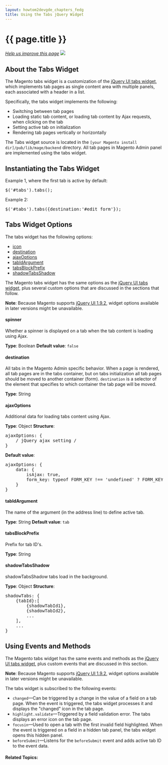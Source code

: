 ```yaml
---
layout: howtom2devgde_chapters_fedg
title: Using the Tabs jQuery Widget
---
```

 
<h1 id="fedg_using-ui-lib">{{ page.title }}</h1>

<p><a href="{{ site.githuburl }}guides/m2fedg/v1.0.0.0/javascript/jquery-plugin-tabs.md" target="_blank"><em>Help us improve this page</em></a>&nbsp;<img src="{{ site.baseurl }}common/images/newWindow.gif"/></p>

<h2 id="fedg_tabs-widget_overview">About the Tabs Widget</h2>

The Magento tabs widget is a customization of the <a href="http://api.jqueryui.com/tabs/" target="_blank">jQuery UI tabs widget</a>, which implements tab pages as single content area with multiple panels, each associated with a header in a list. 

Specifically, the tabs widget implements the following:

*	Switching between tab pages
*	Loading static tab content, or loading tab content by Ajax requests, when clicking on the tab
*	Setting active tab on initialization
*	Rendering tab pages vertically or horizontally

The Tabs widget source is located in the `[your Magento install dir]/pub/lib/mage/backend` directory. All tab pages in Magento Admin panel are implemented using the tabs widget.

<h2 id="fedg_tabs_init">Instantiating the Tabs Widget</h2>

Example 1, where the first tab is active by default:

<pre>$('#tabs').tabs();  </pre>
 
Example 2: 

<pre>$('#tabs').tabs({destination:'#edit_form'});  </pre>

<h2 id="fedg_tabs_options">Tabs Widget Options</h2>

The tabs widget has the following options:

*	<a href="#fedg_tabs_options-spinner">icon</a>
*	<a href="#fedg_tabs_options-destination">destination</a>
*	<a href="#fedg_tabs_options-ajaxOptions">ajaxOptions</a>
*	<a href="#fedg_tabs_options-tabIdArgument">tabIdArgument</a>
*	<a href="#fedg_tabs_options-tabsBlockPrefix">tabsBlockPrefix</a>
*	<a href="#fedg_tabs_options-shadowTabsShadow">shadowTabsShadow</a>

The Magento tabs widget has the same options as the <a href="http://api.jqueryui.com/tabs/" target="_blank">jQuery UI tabs widget</a>, plus several custom options that are discussed in the sections that follow.

**Note**: Because Magento supports <a href="http://blog.jqueryui.com/2012/11/jquery-ui-1-9-2/" target="_blank">jQuery UI 1.9.2</a>, widget options available in later versions might be unavailable.

<h4 id="fedg_tabs_options-spinner">spinner</h4>

Whether a spinner is displayed on a tab when the tab content is loading using Ajax. 

**Type**: Boolean 
**Default value**: `false`

<h4 id="fedg_tabs_options-destination">destination</h4>
 
All tabs in the Magento Admin specific behavior. When a page is rendered, all tab pages are in the tabs container, but on tabs initialization all tab pages should be moved to another container (form). `destination` is a selector of the element that specifies to which container the tab page will be moved. 

**Type**: String

<h4 id="fedg_tabs_options-ajaxOptions">ajaxOptions</h4>

Additional data for loading tabs content using Ajax. 

**Type**: Object 
**Structure**: 

<pre>ajaxOptions: { 
    / jQuery ajax setting / 
}</pre>

**Default value**: 

<pre>ajaxOptions: { 
    data: { 
        isAjax: true, 
        form_key: typeof FORM_KEY !== 'undefined' ? FORM_KEY : null 
    } 
}</pre>

<h4 id="fedg_tabs_options-tabIdArgument">tabIdArgument</h4>

The name of the argument (in the address line) to define active tab. 

**Type**: String 
**Default value**: `tab`

<h4 id="fedg_tabs_options-tabsBlockPrefix">tabsBlockPrefix</h4>

Prefix for tab ID's. 

**Type**: String

<h4 id="fedg_tabs_options-shadowTabsShadow">shadowTabsShadow</h4>

shadowTabsShadow tabs load in the background. 

**Type**: Object 
**Structure**: 

<pre>shadowTabs: { 
    {tabId}:[ 
        {shadowTabId1}, 
        {shadowTabId2}, 
        ... 
    ], 
    ... 
}</pre>

<h2 id="fedg_tabs_events-methods">Using Events and Methods</h2>

The Magento tabs widget has the same events and methods as the <a href="http://api.jqueryui.com/tabs/" target="_blank">jQuery UI tabs widget</a>, plus custom events that are discussed in this section.

**Note**: Because Magento supports <a href="http://blog.jqueryui.com/2012/11/jquery-ui-1-9-2/" target="_blank">jQuery UI 1.9.2</a>, widget options available in later versions might be unavailable.

The tabs widget is subscribed to the following events:

*	`changed`&mdash;Can be triggered by a change in the value of a field on a tab page. When the event is triggered, the tabs widget processes it and displays the "changed" icon in the tab page.
*	`highlight.validate`&mdash;Triggered by a field validation error. The tabs displays an error icon on the tab page.
*	`focusin`&mdash;Used to open a tab with the first invalid field highlighted. When the event is triggered on a field in a hidden tab panel, the tabs widget opens this hidden panel.
*	`beforeSubmit`&mdash;Listens for the `beforeSubmit` event and adds active tab ID to the event data.
 

#### Related Topics:

